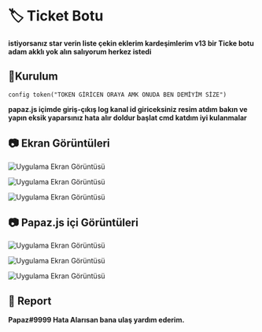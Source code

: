 # 🏷 **Ticket Botu**

**istiyorsanız star verin liste çekin eklerim kardeşimlerim v13 bir Ticke botu adam akklı yok alın salıyorum herkez istedi**

## 🔧**Kurulum**
```config token("TOKEN GİRİCEN ORAYA AMK ONUDA BEN DEMİYİM SİZE")```

**papaz.js içimde giriş-çıkış log kanal id giriceksiniz resim atdım bakın ve yapın eksik yaparsınız hata alır doldur başlat cmd katdım iyi kulanmalar**


## 📷 Ekran Görüntüleri

![Uygulama Ekran Görüntüsü](https://media.discordapp.net/attachments/1094247180694462485/1113126517812232384/Ekran_goruntusu_2023-05-30_182624.png?width=266&height=72)

![Uygulama Ekran Görüntüsü](https://media.discordapp.net/attachments/1094247180694462485/1113126518047117482/Ekran_goruntusu_2023-05-30_182634.png?width=244&height=78)

![Uygulama Ekran Görüntüsü](https://media.discordapp.net/attachments/1094247180694462485/1113126518290391060/Ekran_goruntusu_2023-05-30_182647.png?width=190&height=120)


## 📷 Papaz.js içi Görüntüleri

![Uygulama Ekran Görüntüsü](https://media.discordapp.net/attachments/1094247180694462485/1113126814399864932/Ekran_goruntusu_2023-05-30_182551.png?width=302&height=26)

![Uygulama Ekran Görüntüsü](https://media.discordapp.net/attachments/1094247180694462485/1113126814966099998/Ekran_goruntusu_2023-05-30_182505.png?width=322&height=53)

![Uygulama Ekran Görüntüsü](https://media.discordapp.net/attachments/1094247180694462485/1113126815465218128/Ekran_goruntusu_2023-05-30_182515.png?width=373&height=52)

## 🔱 **Report**
**Papaz#9999 Hata Alarısan bana ulaş yardım ederim.**
